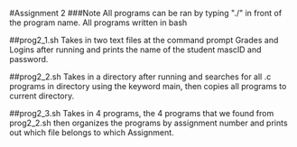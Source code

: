 #Assignment 2
###Note
All programs can be ran by typing "./" in front of the program name.
All programs written in bash

##prog2_1.sh
Takes in two text files at the command prompt Grades and Logins after running and prints the name of the student mascID and password.

##prog2_2.sh
Takes in a directory after running and searches for all .c programs in directory using the keyword main, then copies all programs to current directory.

##prog2_3.sh
Takes in 4 programs, the 4 programs that we found from prog2_2.sh then organizes the programs by assignment number and prints out which file belongs to which Assignment.
